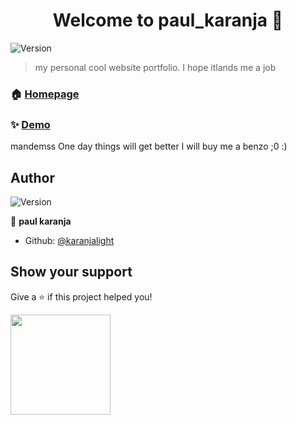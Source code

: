 <h1 align="center">Welcome to paul_karanja 👋</h1>
<p>
  <img alt="Version" src="https://img.shields.io/badge/version-1.01-blue.svg?cacheSeconds=2592000" />
</p>

> my personal cool website portfolio. I hope itlands me a job

### 🏠 [Homepage](home)

### ✨ [Demo](paulkaranja.netlify.app)
mandemss
One day things will get better
I will buy me a benzo
;0
:) 

## Author

<img alt="Version" src="https://img.shields.io//stackexchange/:stackexchangesite/r/:query" />

👤 **paul karanja**

* Github: [@karanjalight](https://github.com/karanjalight)

## Show your support

Give a ⭐️ if this project helped you!

<a href="https://www.patreon.com/dev dever">
  <img src="https://c5.patreon.com/external/logo/become_a_patron_button@2x.png" width="160">
</a>

